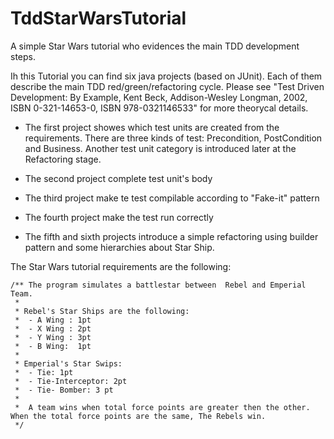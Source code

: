 # TddStarWarsTutorial
A simple Star Wars tutorial who evidences the main TDD development steps.


Ih this Tutorial you can find six java projects (based on JUnit). Each of them describe the main TDD red/green/refactoring cycle. Please see "Test Driven Development: By Example, Kent Beck, Addison-Wesley Longman, 2002, ISBN 0-321-14653-0, ISBN 978-0321146533" for more theorycal details.

- The first project showes which test units are created from the requirements. There are three kinds of test: Precondition, PostCondition and Business. Another test unit category is introduced later at the Refactoring stage.

- The second project complete test unit's body

- The third project make te test compilable according to "Fake-it" pattern

- The fourth project make the test run correctly

- The fifth and sixth projects introduce a simple refactoring using builder pattern and some hierarchies about Star Ship.

The Star Wars tutorial requirements are the following:

	/** The program simulates a battlestar between  Rebel and Emperial Team.
	 *
	 * Rebel's Star Ships are the following:
	 * 	- A Wing : 1pt
	 *	- X Wing : 2pt
	 *	- Y Wing : 3pt
	 *  - B Wing:  1pt
	 *
	 * Emperial's Star Swips:
	 *	- Tie: 1pt
	 *	- Tie-Interceptor: 2pt
	 *  - Tie- Bomber: 3 pt
	 *
	 *  A team wins when total force points are greater then the other. When the total force points are the same, The Rebels win.
	 */
